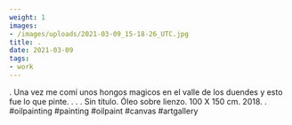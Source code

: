 ```yaml
---
weight: 1
images:
- /images/uploads/2021-03-09_15-18-26_UTC.jpg
title: .
date: 2021-03-09
tags:
- work
---
```


.
Una vez me comí unos hongos magicos en el valle de los duendes y esto fue lo que pinte.
.
.
.
Sin título.
Óleo sobre lienzo.
100 X 150 cm.
2018.
.
#oilpainting #painting #oilpaint #canvas #artgallery
